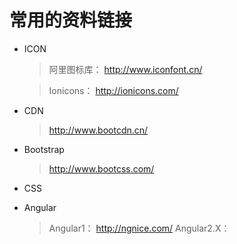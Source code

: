﻿# 常用的资料链接

* ICON  

  >阿里图标库： http://www.iconfont.cn/  

  >Ionicons： http://ionicons.com/  


* CDN  

  >http://www.bootcdn.cn/

* Bootstrap  

  >http://www.bootcss.com/

* CSS  


* Angular  

  >Angular1： http://ngnice.com/
  >Angular2.X： 
